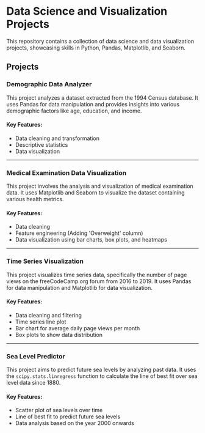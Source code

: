# Data Science and Visualization Projects

This repository contains a collection of data science and data visualization projects, showcasing skills in Python, Pandas, Matplotlib, and Seaborn.

## Projects

### Demographic Data Analyzer

This project analyzes a dataset extracted from the 1994 Census database. It uses Pandas for data manipulation and provides insights into various demographic factors like age, education, and income. 

#### Key Features:

- Data cleaning and transformation
- Descriptive statistics
- Data visualization

---

### Medical Examination Data Visualization

This project involves the analysis and visualization of medical examination data. It uses Matplotlib and Seaborn to visualize the dataset containing various health metrics.

#### Key Features:

- Data cleaning
- Feature engineering (Adding 'Overweight' column)
- Data visualization using bar charts, box plots, and heatmaps

---

### Time Series Visualization

This project visualizes time series data, specifically the number of page views on the freeCodeCamp.org forum from 2016 to 2019. It uses Pandas for data manipulation and Matplotlib for data visualization.

#### Key Features:

- Data cleaning and filtering
- Time series line plot
- Bar chart for average daily page views per month
- Box plots to show data distribution

---

### Sea Level Predictor

This project aims to predict future sea levels by analyzing past data. It uses the `scipy.stats.linregress` function to calculate the line of best fit over sea level data since 1880.

#### Key Features:

- Scatter plot of sea levels over time
- Line of best fit to predict future sea levels
- Data analysis based on the year 2000 onwards

